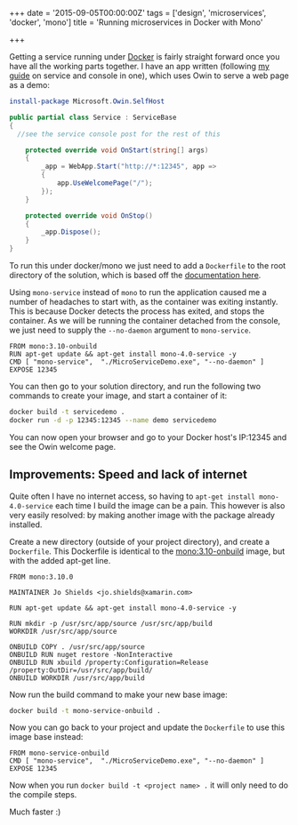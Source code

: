 +++
date = '2015-09-05T00:00:00Z'
tags = ['design', 'microservices', 'docker', 'mono']
title = 'Running microservices in Docker with Mono'

+++

Getting a service running under [Docker][docker] is fairly straight forward once you have all the working parts together.  I have an app written (following [my guide][blog-serviceconsole] on service and console in one), which uses Owin to serve a web page as a demo:


```powershell
install-package Microsoft.Owin.SelfHost
```

```csharp
public partial class Service : ServiceBase
{
  //see the service console post for the rest of this

	protected override void OnStart(string[] args)
	{
		_app = WebApp.Start("http://*:12345", app =>
		{
			app.UseWelcomePage("/");
		});
	}

	protected override void OnStop()
	{
		_app.Dispose();
	}
}
```

To run this under docker/mono we just need to add a `Dockerfile` to the root directory of the solution, which is based off the [documentation here][docker-mono].

Using `mono-service` instead of `mono` to run the application caused me a number of headaches to start with, as the container was exiting instantly.  This is because Docker detects the process has exited, and stops the container.  As we will be running the container detached from the console, we just need to supply the `--no-daemon` argument to `mono-service`.

```
FROM mono:3.10-onbuild
RUN apt-get update && apt-get install mono-4.0-service -y
CMD [ "mono-service",  "./MicroServiceDemo.exe", "--no-daemon" ]
EXPOSE 12345
```

You can then go to your solution directory, and run the following two commands to create your image, and start a container of it:

```bash
docker build -t servicedemo .
docker run -d -p 12345:12345 --name demo servicedemo
```

You can now open your browser and go to your Docker host's IP:12345 and see the Owin welcome page.

## Improvements: Speed and lack of internet

Quite often I have no internet access, so having to `apt-get install mono-4.0-service` each time I build the image can be a pain.  This however is also very easily resolved: by making another image with the package already installed.

Create a new directory (outside of your project directory), and create a `Dockerfile`.  This Dockerfile is identical to the [mono:3.10-onbuild][mono-onbuild-dockerfile] image, but with the added apt-get line.

```
FROM mono:3.10.0

MAINTAINER Jo Shields <jo.shields@xamarin.com>

RUN apt-get update && apt-get install mono-4.0-service -y

RUN mkdir -p /usr/src/app/source /usr/src/app/build
WORKDIR /usr/src/app/source

ONBUILD COPY . /usr/src/app/source
ONBUILD RUN nuget restore -NonInteractive
ONBUILD RUN xbuild /property:Configuration=Release /property:OutDir=/usr/src/app/build/
ONBUILD WORKDIR /usr/src/app/build
```

Now run the build command to make your new base image:

```bash
docker build -t mono-service-onbuild .
```

Now you can go back to your project and update the `Dockerfile` to use this image base instead:

```
FROM mono-service-onbuild
CMD [ "mono-service",  "./MicroServiceDemo.exe", "--no-daemon" ]
EXPOSE 12345
```

Now when you run `docker build -t <project name> .` it will only need to do the compile steps.

Much faster :)

[docker]: https://www.docker.com
[docker-mono]: https://hub.docker.com/_/mono
[blog-serviceconsole]: /2015/08/30/single-project-service-and-console.html
[mono-onbuild-dockerfile]: https://github.com/mono/docker/blob/adc7a3ec47f7d590f75a4dec0203a2103daf8db0/3.10.0/onbuild/Dockerfile
